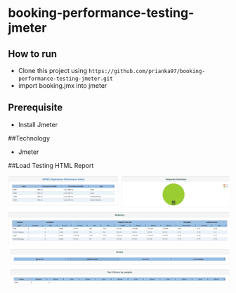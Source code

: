 # booking-performance-testing-jmeter

## How to run
- Clone this project using `https://github.com/prianka97/booking-performance-testing-jmeter.git`
- import booking.jmx into jmeter

## Prerequisite
- Install Jmeter

##Technology 
- Jmeter

##Load Testing HTML Report

![load-test-report](images/load-test-report.png)
